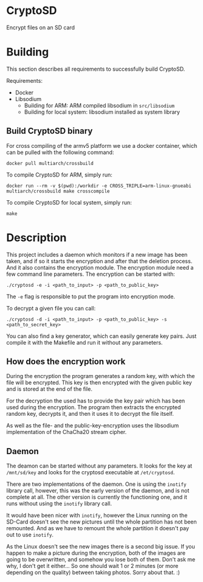 # CryptoSD
Encrypt files on an SD card

# Building

This section describes all requirements to successfully build CryptoSD.

Requirements:

* Docker
* Libsodium
  * Building for ARM: ARM compiled libsodium in `src/libsodium`
  * Building for local system: libsodium installed as system library

## Build CryptoSD binary

For cross compiling of the armv5 platform we use a docker container, which can be pulled with the following command:

```
docker pull multiarch/crossbuild
```

To compile CryptoSD for ARM, simply run:

```
docker run --rm -v $(pwd):/workdir -e CROSS_TRIPLE=arm-linux-gnueabi multiarch/crossbuild make crosscompile
```

To compile CryptoSD for local system, simply run:

```
make
```

# Description

This project includes a daemon which monitors if a new image has been taken, and if so it starts the encryption and after that the deletion process.
And it also contains the encryption module. The encryption module need a few command line parameters.
The encryption can be started with:
```
./cryptosd -e -i <path_to_input> -p <path_to_public_key>
```
The `-e` flag is responsible to put the program into encryption mode.

To decrypt a given file you can call:
```
./cryptosd -d -i <path_to_input> -p <path_to_public_key> -s <path_to_secret_key>
```
You can also find a key generator, which can easily generate key pairs.
Just compile it with the Makefile and run it without any parameters.

## How does the encryption work

During the encryption the program generates a random key, with which the file will be encrypted.
This key is then encrypted with the given public key and is stored at the end of the file.

For the decryption the used has to provide the key pair which has been used during the encryption.
The program then extracts the encrypted random key, decrypts it, and then it uses it to decrypt the file itself.

As well as the file- and the public-key-encryption uses the libsodium
implementation of the ChaCha20 stream cipher.

## Daemon

The deamon can be started without any parameters.
It looks for the key at `/mnt/sd/key` and looks for the cryptosd executable at `/et/cryptosd`.

There are two implementations of the daemon.
One is using the `inotify` library call, however, this was the early version of the daemon, and is not complete at all.
The other version is currently the functioning one, and it runs without using the `inotify` library call.

It would have been nicer with `inotify`, however the Linux running on the SD-Card doesn't see the new pictures until the whole partition has not been remounted.
And as we have to remount the whole partition it doesn't pay out to use `inotify`.

As the Linux doesn't see the new images there is a second big issue.
If you happen to make a picture during the encryption, both of the images are going to be overwritten, and somehow you lose both of them.
Don't ask me why, I don't get it either...
So one should wait 1 or 2 minutes (or more depending on the quality) between taking photos.
Sorry about that. :)
